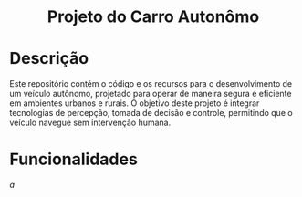 <h1 align="center">
    Projeto do Carro Autonômo
    </h1>

# Descrição
Este repositório contém o código e os recursos para o desenvolvimento de um veículo autônomo, projetado para operar de maneira segura e eficiente em ambientes urbanos e rurais. O objetivo deste projeto é integrar tecnologias de percepção, tomada de decisão e controle, permitindo que o veículo navegue sem intervenção humana.

# Funcionalidades
*a*

